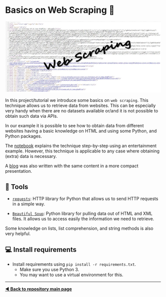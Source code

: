 # Basics on Web Scraping :mag_right:

![](https://github.com/MKB-Datalab/basics_web_scraping/blob/master/images/webpage_webscraping.JPG)

In this project/tutorial we introduce some basics on `web scraping`. This technique allows us to retrieve data from websites. This can be especially very handy when there 
are no datasets available or/and it is not possible to obtain such data via APIs.

In our example it is possible to see how to obtain data from different websites having a basic knowledge on HTML and using some Python, and Python packages.

The [notebook](https://github.com/MKB-Datalab/basics_web_scraping/blob/master/notebooks/Basic%20Tutorial%20Webscraping-Updated_Jan2022.ipynb) explains the technique step-by-step using an entertainment 
example. However, this technique is applicable to any case where obtaining (extra) data is necessary.

A [blog](https://jadsmkbdatalab.nl/web-scraping/) was also written with the same content in a more compact presentation.

## :wrench: Tools

* [`requests`](https://requests.readthedocs.io/en/master/): HTTP library for Python that allows us to send HTTP requests in a simple way.

* [`Beautiful Soup`](https://www.crummy.com/software/BeautifulSoup/bs4/doc/): Python library for pulling data out of HTML and XML files. It allows us to access easily
the information we need to retrieve.

Some knowledge on lists, list comprehension, and string methods is also very helpful.

## :computer: Install requirements
* Install requirements using `pip install -r requirements.txt`.
  * Make sure you use Python 3.
  * You may want to use a virtual environment for this.

-------------------------------------
[:arrow_backward: **Back to repository main page**](https://github.com/MKB-Datalab/mkbdatalab_knowledge_repository_main/tree/master)